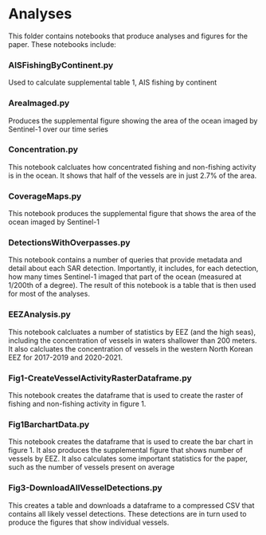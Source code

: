 # Analyses

This folder contains notebooks that produce analyses and figures for the paper. These notebooks include:

### AISFishingByContinent.py
Used to calculate supplemental table 1, AIS fishing by continent

### AreaImaged.py
Produces the supplemental figure showing the area of the ocean imaged by Sentinel-1 over our time series

### Concentration.py
This notebook calcluates how concentrated fishing and non-fishing activity is in the ocean. It shows that half of the vessels are in just 2.7% of the area.

### CoverageMaps.py
This notebook produces the supplemental figure that shows the area of the ocean imaged by Sentinel-1

### DetectionsWithOverpasses.py
This notebook contains a number of queries that provide metadata and detail about each SAR detection. Importantly, it includes, for each detection, how many times Sentinel-1 imaged that part of the ocean (measured at 1/200th of a degree). The result of this notebook is a table that is then used for most of the analyses. 

### EEZAnalysis.py
This notebook calcluates a number of statistics by EEZ (and the high seas), including the concentration of vessels in waters shallower than 200 meters. It also calcluates the concentration of vessels in the western North Korean EEZ for 2017-2019 and 2020-2021. 

### Fig1-CreateVesselActivityRasterDataframe.py
This notebook creates the dataframe that is used to create the raster of fishing and non-fishing activity in figure 1. 

### Fig1BarchartData.py
This notebook creates the dataframe that is used to create the bar chart in figure 1. It also produces the supplemental figure that shows number of vessels by EEZ. It also calculates some important statistics for the paper, such as the number of vessels present on average

### Fig3-DownloadAllVesselDetections.py
This creates a table and downloads a dataframe to a compressed CSV that contains all likely vessel detections. These detections are in turn used to produce the figures that show individual vessels.


